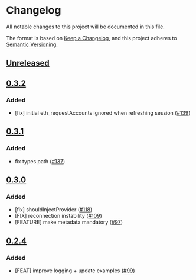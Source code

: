# Changelog
All notable changes to this project will be documented in this file.

The format is based on [Keep a Changelog](https://keepachangelog.com/en/1.0.0/),
and this project adheres to [Semantic Versioning](https://semver.org/spec/v2.0.0.html).

## [Unreleased]

## [0.3.2]
### Added
- [fix] initial eth_requestAccounts ignored when refreshing session ([#139](https://github.com/MetaMask/metamask-sdk/pull/139))

## [0.3.1]
### Added
- fix types path ([#137](https://github.com/MetaMask/metamask-sdk/pull/137))

## [0.3.0]
### Added
- [fix] shouldInjectProvider  ([#118](https://github.com/MetaMask/metamask-sdk/pull/118))
- [FIX] reconnection instability ([#109](https://github.com/MetaMask/metamask-sdk/pull/109))
- [FEATURE] make metadata mandatory ([#97](https://github.com/MetaMask/metamask-sdk/pull/97))

## [0.2.4]
### Added
- [FEAT] improve logging + update examples ([#99](https://github.com/MetaMask/metamask-sdk/pull/99))

[Unreleased]: https://github.com/MetaMask/metamask-sdk/compare/@metamask/sdk@0.3.20.3.2...HEAD
[0.3.2]: https://github.com/MetaMask/metamask-sdk/compare/@metamask/sdk@0.3.20.3.1...@metamask/sdk@0.3.20.3.2
[0.3.1]: https://github.com/MetaMask/metamask-sdk/compare/@metamask/sdk@0.3.20.3.0...@metamask/sdk@0.3.20.3.1
[0.3.0]: https://github.com/MetaMask/metamask-sdk/compare/@metamask/sdk@0.3.20.2.4...@metamask/sdk@0.3.20.3.0
[0.2.4]: https://github.com/MetaMask/metamask-sdk/releases/tag/@metamask/sdk@0.3.20.2.4

